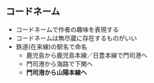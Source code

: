 ##  コードネーム

* コードネームで作者の趣味を表現する
* コードネームは無尽蔵に存在するものがいい
* 鉄道(在来線)の駅名で命名
  * 鹿児島から鹿児島本線／日豊本線で門司港へ
  * 門司港から海路で下関へ
  * **門司港から山陽本線へ**